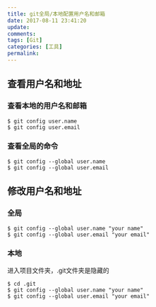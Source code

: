```yaml
---
title: git全局/本地配置用户名和邮箱
date: 2017-08-11 23:41:20
update:
comments:
tags: [Git]
categories: [工具]
permalink:
---
```


## 查看用户名和地址
### 查看本地的用户名和邮箱
```
$ git config user.name
$ git config user.email
```
### 查看全局的命令
```
$ git config --global user.name
$ git config --global user.email
```
## 修改用户名和地址
### 全局
```
$ git config --global user.name "your name"
$ git config --global user.email "your email"
```
### 本地
进入项目文件夹，.git文件夹是隐藏的
```
$ cd .git
$ git config --global user.name "your name"
$ git config --global user.email "your email"
```